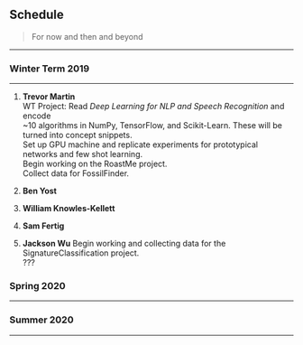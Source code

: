 ## Schedule
> For now and then and beyond
---

### Winter Term 2019
---
1. __Trevor Martin__ <br/>
WT Project: Read _Deep Learning for NLP and Speech Recognition_ and encode <br/>
~10 algorithms in NumPy, TensorFlow, and Scikit-Learn. These will be turned
into concept snippets. <br/>
Set up GPU machine and replicate experiments for prototypical networks and 
few shot learning. <br/>
Begin working on the RoastMe project. <br/>
Collect data for FossilFinder. <br/>

2. __Ben Yost__

3. __William Knowles-Kellett__

4. __Sam Fertig__

5. __Jackson Wu__
Begin working and collecting data for the SignatureClassification project. <br/>
???

### Spring 2020
---

### Summer 2020 
---





